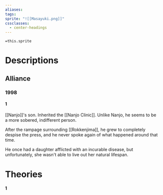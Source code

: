 ```yaml
---
aliases: 
tags: 
sprite: "![[Masayuki.png]]"
cssclasses:
  - center-headings
---
```


`=this.sprite`
# Descriptions


## Alliance
### 1998
#### 1
[[Nanjo]]'s son. Inherited the [[Nanjo Clinic]].
Unlike Nanjo, he seems to be a more sobered, indifferent person.

After the rampage surrounding [[Rokkenjima]], he grew to completely despise the press, and he never spoke again of what happened around that time.

He once had a daughter afflicted with an incurable disease, but unfortunately, she wasn't able to live out her natural lifespan.

# Theories
#### 1